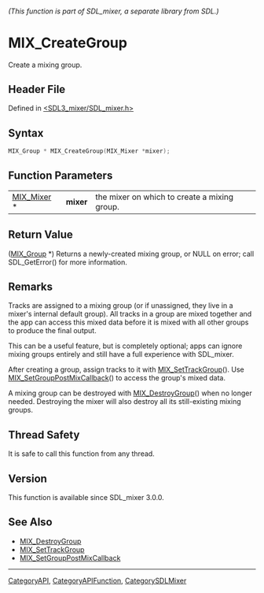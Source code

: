 ###### (This function is part of SDL_mixer, a separate library from SDL.)
# MIX_CreateGroup

Create a mixing group.

## Header File

Defined in [<SDL3_mixer/SDL_mixer.h>](https://github.com/libsdl-org/SDL_mixer/blob/main/include/SDL3_mixer/SDL_mixer.h)

## Syntax

```c
MIX_Group * MIX_CreateGroup(MIX_Mixer *mixer);
```

## Function Parameters

|                          |           |                                              |
| ------------------------ | --------- | -------------------------------------------- |
| [MIX_Mixer](MIX_Mixer) * | **mixer** | the mixer on which to create a mixing group. |

## Return Value

([MIX_Group](MIX_Group) *) Returns a newly-created mixing group, or NULL on
error; call SDL_GetError() for more information.

## Remarks

Tracks are assigned to a mixing group (or if unassigned, they live in a
mixer's internal default group). All tracks in a group are mixed together
and the app can access this mixed data before it is mixed with all other
groups to produce the final output.

This can be a useful feature, but is completely optional; apps can ignore
mixing groups entirely and still have a full experience with SDL_mixer.

After creating a group, assign tracks to it with
[MIX_SetTrackGroup](MIX_SetTrackGroup)(). Use
[MIX_SetGroupPostMixCallback](MIX_SetGroupPostMixCallback)() to access the
group's mixed data.

A mixing group can be destroyed with [MIX_DestroyGroup](MIX_DestroyGroup)()
when no longer needed. Destroying the mixer will also destroy all its
still-existing mixing groups.

## Thread Safety

It is safe to call this function from any thread.

## Version

This function is available since SDL_mixer 3.0.0.

## See Also

- [MIX_DestroyGroup](MIX_DestroyGroup)
- [MIX_SetTrackGroup](MIX_SetTrackGroup)
- [MIX_SetGroupPostMixCallback](MIX_SetGroupPostMixCallback)

----
[CategoryAPI](CategoryAPI), [CategoryAPIFunction](CategoryAPIFunction), [CategorySDLMixer](CategorySDLMixer)


